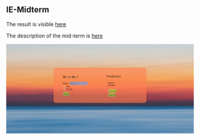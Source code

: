 ## IE-Midterm
The result is visible [here](https://amirhallaji.com/Internet-Engineering-Midterm)

The description of the mid-term is [here](description/midterm.pdf)

<img src='photo.png' />